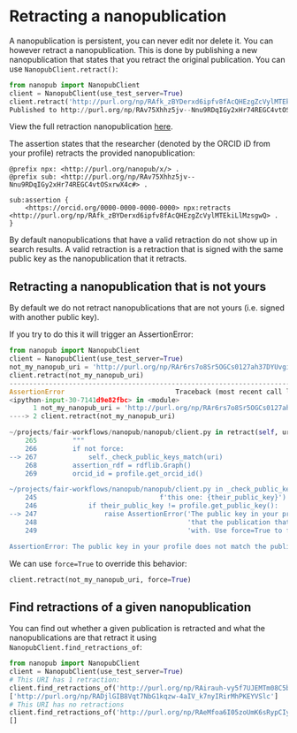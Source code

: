 # Retracting a nanopublication
A nanopublication is persistent, you can never edit nor delete it. You can however retract a nanopublication. This is done by publishing a new nanopublication that states that you retract the original publication. You can use `NanopubClient.retract()`:
```python
from nanopub import NanopubClient
client = NanopubClient(use_test_server=True)
client.retract('http://purl.org/np/RAfk_zBYDerxd6ipfv8fAcQHEzgZcVylMTEkiLlMzsgwQ')
Published to http://purl.org/np/RAv75Xhhz5jv--Nnu9RDqIGy2xHr74REGC4vtOSxrwX4c
```
View the full retraction nanopublication [here](http://purl.org/np/RAv75Xhhz5jv--Nnu9RDqIGy2xHr74REGC4vtOSxrwX4c).

The assertion states that the researcher (denoted by the ORCID iD from your profile) retracts the provided nanopublication:
```turtle
@prefix npx: <http://purl.org/nanopub/x/> .
@prefix sub: <http://purl.org/np/RAv75Xhhz5jv--Nnu9RDqIGy2xHr74REGC4vtOSxrwX4c#> .

sub:assertion {
    <https://orcid.org/0000-0000-0000-0000> npx:retracts <http://purl.org/np/RAfk_zBYDerxd6ipfv8fAcQHEzgZcVylMTEkiLlMzsgwQ> .
}
```
By default nanopublications that have a valid retraction do not show up in search results. A valid retraction is a retraction that is signed with the same public key as the nanopublication that it retracts.

## Retracting a nanopublication that is not yours
By default we do not retract nanopublications that are not yours (i.e. signed with another public key). 

If you try to do this it will trigger an AssertionError:

```python
from nanopub import NanopubClient
client = NanopubClient(use_test_server=True)
not_my_nanopub_uri = 'http://purl.org/np/RAr6rs7o8Sr5OGCs0127ah37DYUvgiWzjOuCvV-OSusAk'
client.retract(not_my_nanopub_uri)
---------------------------------------------------------------------------
AssertionError                            Traceback (most recent call last)
<ipython-input-30-7141d9e82fbc> in <module>
      1 not_my_nanopub_uri = 'http://purl.org/np/RAr6rs7o8Sr5OGCs0127ah37DYUvgiWzjOuCvV-OSusAk'
----> 2 client.retract(not_my_nanopub_uri)

~/projects/fair-workflows/nanopub/nanopub/client.py in retract(self, uri, force)
    265         """
    266         if not force:
--> 267             self._check_public_keys_match(uri)
    268         assertion_rdf = rdflib.Graph()
    269         orcid_id = profile.get_orcid_id()

~/projects/fair-workflows/nanopub/nanopub/client.py in _check_public_keys_match(self, uri)
    245                               f'this one: {their_public_key}')
    246             if their_public_key != profile.get_public_key():
--> 247                 raise AssertionError('The public key in your profile does not match the public key'
    248                                      'that the publication that you want to retract is signed '
    249                                      'with. Use force=True to force retraction anyway.')

AssertionError: The public key in your profile does not match the public keythat the publication that you want to retract is signed with. Use force=True to force retraction anyway.
```
We can use `force=True` to override this behavior:
```python
client.retract(not_my_nanopub_uri, force=True)
```

## Find retractions of a given nanopublication
You can find out whether a given publication is retracted and what the nanopublications are that retract it using `NanopubClient.find_retractions_of`:
```python
from nanopub import NanopubClient
client = NanopubClient(use_test_server=True)
# This URI has 1 retraction:
client.find_retractions_of('http://purl.org/np/RAirauh-vy5f7UJEMTm08C5bh5pnWD-abb-qk3fPYWCzc')
['http://purl.org/np/RADjlGIB8Vqt7NbG1kqzw-4aIV_k7nyIRirMhPKEYVSlc']
# This URI has no retractions
client.find_retractions_of('http://purl.org/np/RAeMfoa6I05zoUmK6sRypCIy3wIpTgS8gkum7vdfOamn8')
[]
```
